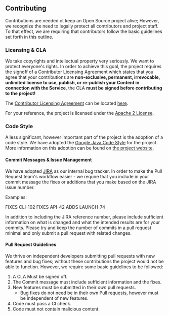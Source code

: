 ## Contributing
Contributions are needed ot keep an Open Source project alive; However, we recognize the need to legally
protect all contributors and project staff. To that effect, we are requiring that contributors follow the
basic guidelines set forth in this outline.

### Licensing & CLA
We take copyrights and intellectual property very seriously. We want to protect everyone's rights. In
order to achieve this goal, the project requires the signoff of a Contributor Licensing Agreement which 
states that you agree that your contributions are **non-exclusive, permanent, irrevocable, unlimited license to use, publish, or re-publish your Content in connection with the Service**,
the CLA **must be signed before contributing to the project!**

The [Contributor Licensing Agreement](https://www.clahub.com/agreements/Vizun/vClient) can be located [here](https://www.clahub.com/agreements/Vizun/vClient).

For your reference, the project is licensed under the [Apache 2 License](license.md).

### Code Style
A less significant, however important part of the project is the adoption of a code style. We have adopted the 
[Google Java Code Style](https://google-styleguide.googlecode.com/svn/trunk/javaguide.html) for the project.
More information on this adoption can be found on [the project website](https://vizun.org/index.php?threads/adoption-of-a-code-style.29/).

#### Commit Messages & Issue Management
We have adopted [JIRA](https://vizunproject.atlassian.net) as our internal bug tracker. In order to make
the Pull Request team's workflow easier - we require that you include in your commit message the fixes or
additions that you make based on the JIRA issue number. 

Examples:

FIXES CLI-102
FIXES API-42
ADDS LAUNCH-74

In addition to including the JIRA reference number, please include sufficient information on what is changed and what the intended
results are for your commits. Please try and keep the number of commits in a pull request minimal and only submit a pull request with
related changes.

#### Pull Request Guidelines
We thrive on independent developers submitting pull requests with new features and bug fixes; without these contributions the 
project would not be able to function. However, we require some basic guidelines to be followed:
1. A CLA Must be signed off.
2. The Commit message must include sufficient information and the fixes.
3. New features must be submitted in their *own* pull requests.
    * Bug fixes do not need be in their own Pull requests, however must be independent of new features.
4. Code must pass a CI check.
5. Code must not contain malicious content.